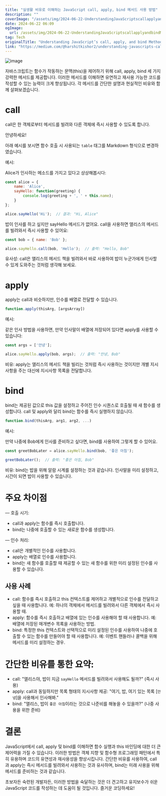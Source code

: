 ```yaml
---
title: "실생활 비유로 이해하는 JavaScript call, apply, bind 메서드 사용 방법"
description: ""
coverImage: "/assets/img/2024-06-22-UnderstandingJavaScriptscallapplyandbindMethodswithReal-LifeAnalogies_0.png"
date: 2024-06-22 06:09
ogImage: 
  url: /assets/img/2024-06-22-UnderstandingJavaScriptscallapplyandbindMethodswithReal-LifeAnalogies_0.png
tag: Tech
originalTitle: "Understanding JavaScript’s call, apply, and bind Methods with Real-Life Analogies"
link: "https://medium.com/@harshitkishor2/understanding-javascripts-call-apply-and-bind-methods-with-real-life-analogies-5e8ec2ea3996"
---
```




![image](/assets/img/2024-06-22-UnderstandingJavaScriptscallapplyandbindMethodswithReal-LifeAnalogies_0.png)

자바스크립트는 함수가 작동하는 문맥(this)을 제어하기 위해 call, apply, bind 세 가지 강력한 메서드를 제공합니다. 이러한 메서드를 이해하면 유연하고 재사용 가능한 코드를 작성할 수 있는 능력이 크게 향상됩니다. 각 메서드를 간단한 설명과 현실적인 비유와 함께 살펴보겠습니다.

# call

call은 한 객체로부터 메서드를 빌려와 다른 객체에 즉시 사용할 수 있도록 합니다.


<div class="content-ad"></div>

안녕하세요!

아래 예시를 보시면 함수 호출 시 사용되는 `table` 태그를 Markdown 형식으로 변경하였습니다.

예시:

Alice가 인사하는 메소드를 가지고 있다고 상상해봅시다:

```js
const alice = {
    name: 'Alice',
    sayHello: function(greeting) {
        console.log(greeting + ', ' + this.name);
    }
};

alice.sayHello('Hi');  // 결과: "Hi, Alice"
```

<div class="content-ad"></div>

밥이 인사를 하고 싶지만 sayHello 메서드가 없어요. call을 사용하면 앨리스의 메서드를 빌려와서 즉시 사용할 수 있어요:

```js
const bob = { name: 'Bob' };

alice.sayHello.call(bob, 'Hello');  // 출력: "Hello, Bob"
```

유사성: call은 앨리스의 메서드 책을 빌려와서 바로 사용하여 밥이 누군가에게 인사할 수 있게 도와주는 것처럼 생각해 보세요.

# apply

<div class="content-ad"></div>

apply는 call과 비슷하지만, 인수를 배열로 전달할 수 있습니다.

```js
function.apply(thisArg, [argsArray])
```

예시:

같은 인사 방법을 사용하면, 만약 인사말이 배열에 저장되어 있다면 apply를 사용할 수 있습니다:

<div class="content-ad"></div>

```js
const args = ['안녕'];

alice.sayHello.apply(bob, args);  // 출력: "안녕, Bob"
```

비유: apply는 앨리스의 메서드 책을 빌리는 것처럼 즉시 사용하는 것이지만 개별 지시사항을 주는 대신에 지시사항 목록을 전달합니다.

# bind

bind는 제공된 값으로 this 값을 설정하고 주어진 인수 시퀀스로 호출될 때 새 함수를 생성합니다. call 및 apply와 달리 bind는 함수를 즉시 실행하지 않습니다.

<div class="content-ad"></div>

```js
function.bind(thisArg, arg1, arg2, ...)
```

예시:

만약 나중에 Bob에게 인사를 준비하고 싶다면, bind를 사용하여 그렇게 할 수 있어요.

```js
const greetBobLater = alice.sayHello.bind(bob, '좋은 아침');

greetBobLater();  // 출력: "좋은 아침, Bob"
```

<div class="content-ad"></div>

비유: bind는 밥을 위해 알람 시계를 설정하는 것과 같습니다. 인사말을 미리 설정하고, 시간이 되면 밥이 사용할 수 있습니다.

# 주요 차이점

— 호출 시기:

- call과 apply는 함수를 즉시 호출합니다.
- bind는 나중에 호출할 수 있는 새로운 함수를 생성합니다.

<div class="content-ad"></div>

— 인수 처리:

- call은 개별적인 인수를 사용합니다.
- apply는 배열로 인수를 사용합니다.
- bind는 새 함수를 호출할 때 제공할 수 있는 새 함수를 위한 미리 설정된 인수를 사용할 수 있습니다.

## 사용 사례

- call: 함수를 즉시 호출하고 this 컨텍스트를 제어하고 개별적으로 인수를 전달하고 싶을 때 사용합니다. 예: 하나의 객체에서 메서드를 빌려와서 다른 객체에서 즉시 사용할 때.
- apply: 함수를 즉시 호출하고 배열에 있는 인수를 사용해야 할 때 사용합니다. 예: 배열에 저장된 매개변수 목록을 사용하는 방법.
- bind: 특정한 this 컨텍스트와 선택적으로 미리 설정된 인수를 사용하여 나중에 호출할 수 있는 함수를 만들어야 할 때 사용합니다. 예: 이벤트 핸들러나 콜백을 위해 메서드를 미리 설정하는 경우.

<div class="content-ad"></div>

# 간단한 비유를 통한 요약:

- call: "앨리스야, 밥이 지금 `sayHello` 메서드를 빌려와서 사용해도 될까?" (즉시 사용)
- apply: call과 동일하지만 목록 형태의 지시사항 제공: "여기, 밥, 여기 있는 목록 [`안녕`]을 사용해서 인사해봐."
- bind: "앨리스, 밥이 `좋은 아침`이라는 것으로 나준비를 해놓을 수 있을까?" (나중 사용을 위한 준비)

# 결론

JavaScript에서 call, apply 및 bind를 이해하면 함수 실행과 this 바인딩에 대한 더 큰 제어력을 가질 수 있습니다. 이러한 방법은 객체 지향 및 함수형 프로그래밍 패턴에서 특히 유용하며 코드의 유연성과 재사용성을 향상시킵니다. 간단한 비유를 사용하여, call과 apply는 즉시 메서드를 빌려와서 사용하는 것과 유사하며, bind는 미래 사용을 위해 메서드를 준비하는 것과 같습니다.

<div class="content-ad"></div>

초보자든 숙련된 개발자든, 이러한 방법을 숙달하는 것은 더 견고하고 유지보수가 쉬운 JavaScript 코드를 작성하는 데 도움이 될 것입니다. 즐거운 코딩하세요!